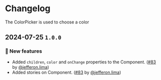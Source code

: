 # Changelog

The ColorPicker is used to choose a color

## 2024-07-25 `1.0.0`

### 🎉 New features

- Added `children`, `color` and `onChange` properties to the Component. ([#83](https://git.rarolabs.com.br/frontend/rarui/-/merge_requests/83) by [@jefferon.lima](https://git.rarolabs.com.br/jefferon.lima))
- Added stories on Component. ([#83](https://git.rarolabs.com.br/frontend/rarui/-/merge_requests/83) by [@jefferon.lima](https://git.rarolabs.com.br/jefferon.lima))

<!-- #### 🛠 Breaking changes -->

<!-- #### 📚 3rd party library updates -->

<!-- #### 🎉 New features -->

<!-- #### 🐛 Bug fixes -->

<!-- #### 💡 Others -->
